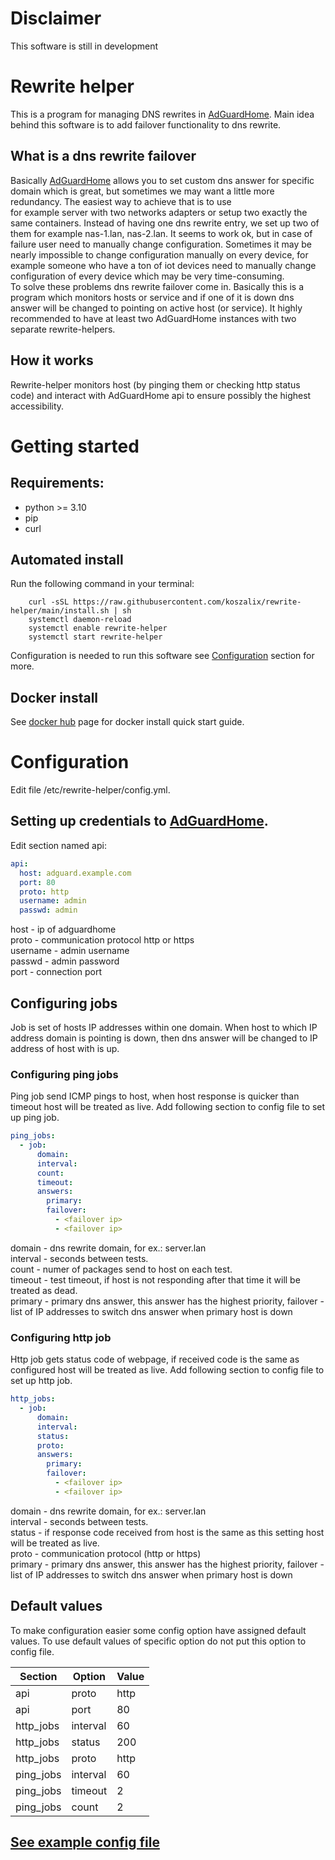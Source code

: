# Disclaimer
This software is still in development


# Rewrite helper
This is a program for managing DNS rewrites in [AdGuardHome](https://github.com/AdguardTeam/AdGuardHome). Main idea 
behind this software is to add failover functionality to dns rewrite.

## What is a dns rewrite failover
Basically [AdGuardHome](https://github.com/AdguardTeam/AdGuardHome) allows you to set custom dns answer for specific 
domain which is great, but sometimes we may want a little more redundancy. The easiest way to achieve that is to use  
for example server with two networks adapters or setup two exactly the same containers. Instead of having one dns 
rewrite entry, we set up two of them for example nas-1.lan, nas-2.lan. It seems to work ok, but in case of failure user 
need to manually change configuration. Sometimes it may be nearly impossible to change configuration manually on every
device, for example someone who have a ton of iot devices need to manually change configuration of every device which 
may be very time-consuming.  
To solve these problems dns rewrite failover come in. Basically this is a program which monitors hosts or service and if 
one of it is down dns answer will be changed to pointing on active host (or service). It highly recommended to have at 
least two AdGuardHome instances with two separate rewrite-helpers.

## How it works
Rewrite-helper monitors host (by pinging them or checking http status code) and interact with AdGuardHome api to ensure 
possibly the highest accessibility.


# Getting started

## Requirements:
 - python >= 3.10
 - pip
 - curl

## Automated install
Run the following command  in your terminal:
```commandline
    curl -sSL https://raw.githubusercontent.com/koszalix/rewrite-helper/main/install.sh | sh
    systemctl daemon-reload
    systemctl enable rewrite-helper
    systemctl start rewrite-helper
```
Configuration is needed to run this software see [Configuration](#Configuration) section for more.

## Docker install
See [docker hub](https://hub.docker.com/repository/docker/koszalix/rewrite-helper#Quickstart) page for docker install quick start guide.

# Configuration
Edit file /etc/rewrite-helper/config.yml.

## Setting up credentials to [AdGuardHome](https://github.com/AdguardTeam/AdGuardHome).
Edit section named api:
```yaml
api:
  host: adguard.example.com
  port: 80
  proto: http
  username: admin
  passwd: admin
```
host - ip of adguardhome  
proto - communication protocol http or https  
username - admin username  
passwd - admin password  
port - connection port

## Configuring jobs
Job is set of hosts IP addresses within one domain. When host to which IP address domain is pointing is down, then dns
answer will be changed to IP address of host with is up. 
### Configuring ping jobs
Ping job send ICMP pings to host, when host response is quicker than timeout host will be treated as live. Add following 
section to config file to set up ping job.
```yaml
ping_jobs:
  - job:
      domain: 
      interval: 
      count: 
      timeout: 
      answers:
        primary: 
        failover:
          - <failover ip>
          - <failover ip>
```
domain - dns rewrite domain, for ex.: server.lan  
interval - seconds between tests.  
count - numer of packages send to host on each test.  
timeout - test timeout, if host is not responding after that time it will be treated as dead.  
primary - primary dns answer, this answer has the highest priority, 
failover - list of IP addresses to switch dns answer when primary host is down  

### Configuring http job
Http job gets status code of webpage, if received code is the same as configured host will be treated as live. 
Add following section to config file to set up http job. 
```yaml
http_jobs:
  - job:
      domain: 
      interval: 
      status: 
      proto: 
      answers:
        primary: 
        failover:
          - <failover ip>
          - <failover ip>
```
domain - dns rewrite domain, for ex.: server.lan  
interval - seconds between tests.  
status - if response code received from host is the same as this setting host will be treated as live.  
proto - communication protocol (http or https)  
primary - primary dns answer, this answer has the highest priority, 
failover - list of IP addresses to switch dns answer when primary host is down  

## Default values
To make configuration easier some config option have assigned default values. To use default values of specific option
do not put this option to config file.

| Section   | Option | Value |
|-----------|-----|-------|
| api       | proto | http  |
| api       | port | 80    |
| http_jobs | interval | 60    |
| http_jobs | status | 200   |
| http_jobs | proto | http  |
| ping_jobs | interval | 60    |
| ping_jobs | timeout | 2     |
| ping_jobs | count | 2     |


## [See example config file](https://github.com/koszalix/rewrite-helper/blob/main/templates/example_config.yml)



